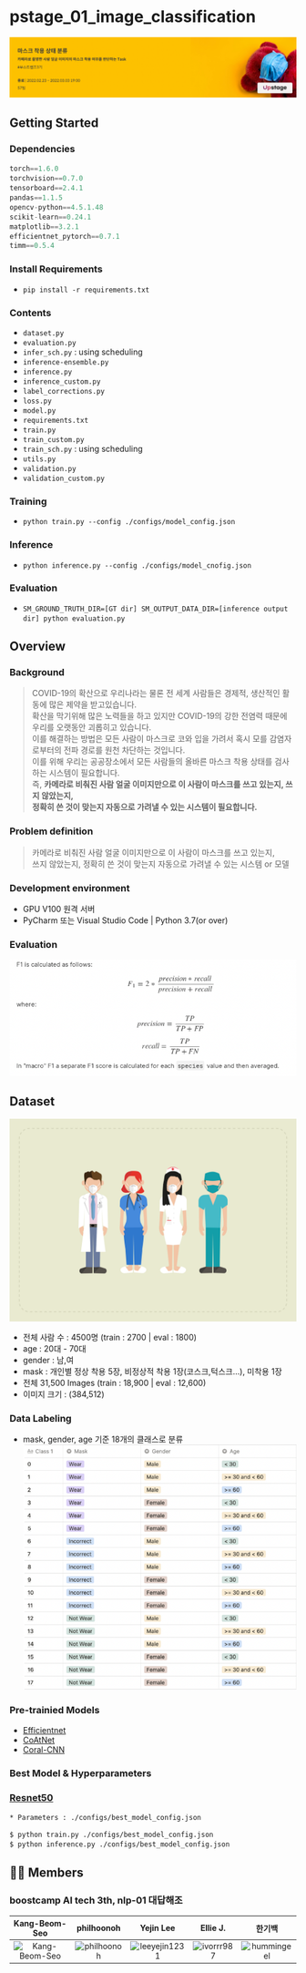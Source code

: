 # pstage_01_image_classification

![Controller Image](./images/1.png)


## Getting Started   

### Dependencies
```python
torch==1.6.0
torchvision==0.7.0
tensorboard==2.4.1
pandas==1.1.5
opencv-python==4.5.1.48
scikit-learn==0.24.1
matplotlib==3.2.1
efficientnet_pytorch==0.7.1
timm==0.5.4                                                         
```
  
### Install Requirements
- `pip install -r requirements.txt`
  
### Contents  
- `dataset.py`
- `evaluation.py`
- `infer_sch.py` : using scheduling
- `inference-ensemble.py`
- `inference.py`
- `inference_custom.py`
- `label_corrections.py`
- `loss.py`
- `model.py`
- `requirements.txt`
- `train.py`
- `train_custom.py`
- `train_sch.py` : using scheduling
- `utils.py`
- `validation.py`
- `validation_custom.py`
 
### Training
- `python train.py --config ./configs/model_config.json`

### Inference
- `python inference.py --config ./configs/model_cnofig.json`

### Evaluation
- `SM_GROUND_TRUTH_DIR=[GT dir] SM_OUTPUT_DATA_DIR=[inference output dir] python evaluation.py`  

## Overview
### Background
> COVID-19의 확산으로 우리나라는 물론 전 세계 사람들은 경제적, 생산적인 활동에 많은 제약을 받고있습니다. </br>
> 확산을 막기위해 많은 노력들을 하고 있지만 COVID-19의 강한 전염력 때문에 우리를 오랫동안 괴롭히고 있습니다. </br>
> 이를 해결하는 방법은 모든 사람이 마스크로 코와 입을 가려서 혹시 모를 감염자로부터의 전파 경로를 원천 차단하는 것입니다. </br>
> 이를 위해 우리는 공공장소에서 모든 사람들의 올바른 마스크 착용 상태를 검사하는 시스템이 필요합니다. </br>
> 즉, **카메라로 비춰진 사람 얼굴 이미지만으로 이 사람이 마스크를 쓰고 있는지, 쓰지 않았는지, </br>
> 정확히 쓴 것이 맞는지 자동으로 가려낼 수 있는 시스템이 필요합니다.**
  
### Problem definition
> 카메라로 비춰진 사람 얼굴 이미지만으로 이 사람이 마스크를 쓰고 있는지, </br>
> 쓰지 않았는지, 정확히 쓴 것이 맞는지 자동으로 가려낼 수 있는 시스템 or 모델
  
### Development environment
- GPU V100 원격 서버
- PyCharm 또는 Visual Studio Code | Python 3.7(or over)

### Evaluation
![Controller Image](./images/2.png)

## Dataset   
![Controller Image](./images/4.png)  

- 전체 사람 수 : 4500명 (train : 2700 | eval : 1800)
- age : 20대 - 70대
- gender : 남,여
- mask : 개인별 정상 착용 5장, 비정상적 착용 1장(코스크,턱스크...), 미착용 1장
- 전체 31,500 Images (train : 18,900 | eval : 12,600)
- 이미지 크기 : (384,512)

### Data Labeling
- mask, gender, age 기준 18개의 클래스로 분류
![Controller Image](./images/3.png)


### Pre-trainied Models  
- [Efficientnet](https://arxiv.org/abs/1905.11946)
- [CoAtNet](https://arxiv.org/abs/2106.04803)
- [Coral-CNN](https://arxiv.org/abs/1901.07884)

### Best Model & Hyperparameters  
### [Resnet50](https://arxiv.org/abs/1512.03385)
    * Parameters : ./configs/best_model_config.json

```zsh
$ python train.py ./configs/best_model_config.json
$ python inference.py ./configs/best_model_config.json
```  
## 🧑‍💻 Members
### boostcamp AI tech 3th, nlp-01 대답해조

|                      Kang-Beom-Seo                       |                philhoonoh                |                Yejin Lee                |                Ellie J.                |                한기백                |
| :---------------------------------------------: | :----------------------------------: | :------------------------------: | :------------------------------------: | :------------------------------------: |
|<img src="https://avatars.githubusercontent.com/u/79088141?v=4" alt="Kang-Beom-Seo" width="100" height="100">|<img src="https://avatars.githubusercontent.com/u/97495017?v=4" alt="philhoonoh" width="100" height="100">|<img src="https://avatars.githubusercontent.com/u/82494506?v=4" alt="leeyejin1231" width="100" height="100">|<img src="https://avatars.githubusercontent.com/u/79218038?v=4" alt="ivorrr987" width="100" height="100">|<img src="https://avatars.githubusercontent.com/u/38339347?v=4" alt="hummingeel" width="100" height="100"> | [Kang-Beom-Seo](https://github.com/Kang-Beom-Seo) | [philhoonoh(http://github.com/philhoonoh)| [leeyejin1231](http://github.com/leeyejin1231) | [ivorrr987](http://github.com/ivorrr987) | [hummingeel](http://github.com/hummingeel) |
